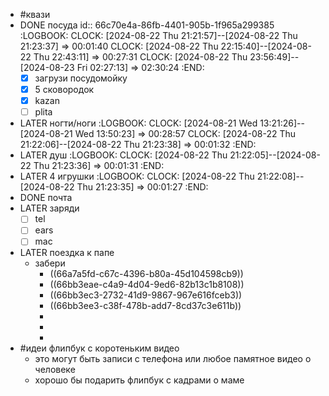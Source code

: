 - #квази
- DONE посуда
  id:: 66c70e4a-86fb-4401-905b-1f965a299385
  :LOGBOOK:
  CLOCK: [2024-08-22 Thu 21:21:57]--[2024-08-22 Thu 21:23:37] =>  00:01:40
  CLOCK: [2024-08-22 Thu 22:15:40]--[2024-08-22 Thu 22:43:11] =>  00:27:31
  CLOCK: [2024-08-22 Thu 23:56:49]--[2024-08-23 Fri 02:27:13] =>  02:30:24
  :END:
  * [x] загрузи посудомойку
  * [x] 5 сковородок
  * [x] kazan
  * [ ] plita
- LATER ногти/ноги
  :LOGBOOK:
  CLOCK: [2024-08-21 Wed 13:21:26]--[2024-08-21 Wed 13:50:23] =>  00:28:57
  CLOCK: [2024-08-22 Thu 21:22:06]--[2024-08-22 Thu 21:23:38] =>  00:01:32
  :END:
- LATER душ
  :LOGBOOK:
  CLOCK: [2024-08-22 Thu 21:22:05]--[2024-08-22 Thu 21:23:36] =>  00:01:31
  :END:
- LATER 4 игрушки
  :LOGBOOK:
  CLOCK: [2024-08-22 Thu 21:22:08]--[2024-08-22 Thu 21:23:35] =>  00:01:27
  :END:
- DONE почта
- LATER заряди
  * [ ] tel
  * [ ] ears
  * [ ] mac
- LATER поездка к папе
	- забери
		- ((66a7a5fd-c67c-4396-b80a-45d104598cb9))
		- ((66bb3eae-c4a9-4d04-9ed6-82b13c1b8108))
		- ((66bb3ec3-2732-41d9-9867-967e616fceb3))
		- ((66bb3ee3-c38f-478b-add7-8cd37c3e611b))
		-
		-
		-
- #идеи флипбук с коротеньким видео
	- это могут быть записи с телефона или любое памятное видео о человеке
	- хорошо бы подарить флипбук с кадрами о маме